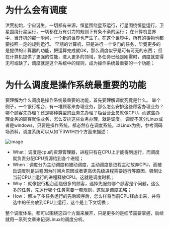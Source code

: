 # 为什么会有调度
  洪荒初始，宇宙诞生，一切都有来源，恒星围绕星系运行，行星围绕恒星运行，卫星围绕行星运行，一切都在万有引力的规则下有条不紊的运行；
  在计算机世界中，当开机的那一瞬间，一个新的世界也产生了。在这个世界中，所有的事物也都要按照一定的规则运行。
  早期的计算机，只是进行一个专门的任务，毕竟更多的是提供的计算器的功能，把运算完成就OK，那么调度似乎是可有可无的东西；
  但在计算机提供了更强的性能，进入更多的领域，多任务已经是刚需时，调度就变得无可或缺了，调度就是这个系统中的规则，成为操作系统最重要的一个功能；
# 为什么调度是操作系统最重要的功能
  要理解为什么调度是操作系统最重要的功能，首先要理解调度究竟是什么。
  举个例子，一个银行柜台，有一堆顾客来办理业务，那么怎么安排这些顾客办理业务？哪个顾客先办理？还是哪种类型的业务先办理？柜台营业员就像CPU，而这些办理业务的顾客就像业务，怎么安排这些业务办理，就是调度。
  调度不区分Linux或者是windows，只要是操作系统，都必然存在调度系统。以Linux为例，参考阅码场资料，调度系统可以从如下3W1H四个方面来描述：

  ![image](https://github.com/bryan-sz/android/assets/65610624/a0df114d-d482-4c72-b0c5-fc707d949ba6)
- What：调度是cpu的资源管理器，进程只有在CPU上才能得到运行，而调度就负责分配CPU资源给到各个进程；
- When：调度分为主动调度和被动调度，主动调度是进程主动放弃CPU，而被动调度则是进程因为时间片原因或者更高优先级进程需要运行等原因，强制让当前CPU上运行的进程释放CPU。这就是调度时机；
- Why： 就像银行柜台面临很多的顾客，选择先服务哪个顾客是个问题，这么多的任务，先运行哪个任务需要一套规则，这就是调度策略；
- How： 解决了多任务运行的先后顺序后，怎么样将当前CPU释放出来，并将选中的任务放到CPU上运行，这个是上下文切换；

整个调度体系，都可以围绕这四个方面来展开，只是更多的是细节需要掌握，后续就用一系列文章来记录Linux的调度分析。
